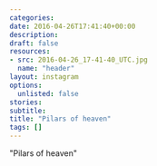```yaml
---
categories:
date: 2016-04-26T17:41:40+00:00
description:
draft: false
resources:
- src: 2016-04-26_17-41-40_UTC.jpg
  name: "header"
layout: instagram
options:
  unlisted: false
stories:
subtitle:
title: "Pilars of heaven"
tags: []
---
```


"Pilars of heaven"
